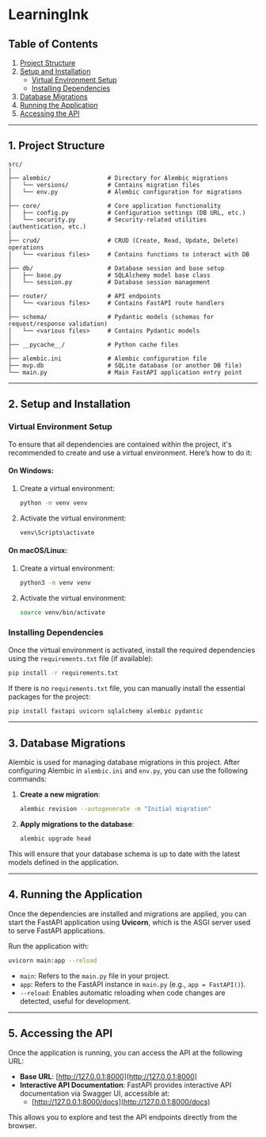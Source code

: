 # LearningInk

## Table of Contents

1. [Project Structure](#1-project-structure)
2. [Setup and Installation](#2-setup-and-installation)
   - [Virtual Environment Setup](#virtual-environment-setup)
   - [Installing Dependencies](#installing-dependencies)
3. [Database Migrations](#3-database-migrations)
4. [Running the Application](#4-running-the-application)
5. [Accessing the API](#5-accessing-the-api)

---

## 1. Project Structure

```
src/
│
├── alembic/                # Directory for Alembic migrations
│   └── versions/           # Contains migration files
│   └── env.py              # Alembic configuration for migrations
│
├── core/                   # Core application functionality
│   ├── config.py           # Configuration settings (DB URL, etc.)
│   └── security.py         # Security-related utilities (authentication, etc.)
│
├── crud/                   # CRUD (Create, Read, Update, Delete) operations
│   └── <various files>     # Contains functions to interact with DB
│
├── db/                     # Database session and base setup
│   ├── base.py             # SQLAlchemy model base class
│   └── session.py          # Database session management
│
├── router/                 # API endpoints
│   └── <various files>     # Contains FastAPI route handlers
│
├── schema/                 # Pydantic models (schemas for request/response validation)
│   └── <various files>     # Contains Pydantic models
│
├── __pycache__/            # Python cache files
│
├── alembic.ini             # Alembic configuration file
├── mvp.db                  # SQLite database (or another DB file)
└── main.py                 # Main FastAPI application entry point
```

---

## 2. Setup and Installation

### Virtual Environment Setup

To ensure that all dependencies are contained within the project, it's recommended to create and use a virtual environment. Here’s how to do it:

#### On Windows:
1. Create a virtual environment:
   ```bash
   python -m venv venv
   ```
2. Activate the virtual environment:
   ```bash
   venv\Scripts\activate
   ```

#### On macOS/Linux:
1. Create a virtual environment:
   ```bash
   python3 -m venv venv
   ```
2. Activate the virtual environment:
   ```bash
   source venv/bin/activate
   ```

### Installing Dependencies

Once the virtual environment is activated, install the required dependencies using the `requirements.txt` file (if available):

```bash
pip install -r requirements.txt
```

If there is no `requirements.txt` file, you can manually install the essential packages for the project:

```bash
pip install fastapi uvicorn sqlalchemy alembic pydantic
```

---

## 3. Database Migrations

Alembic is used for managing database migrations in this project. After configuring Alembic in `alembic.ini` and `env.py`, you can use the following commands:

1. **Create a new migration**:
   ```bash
   alembic revision --autogenerate -m "Initial migration"
   ```

2. **Apply migrations to the database**:
   ```bash
   alembic upgrade head
   ```

This will ensure that your database schema is up to date with the latest models defined in the application.

---

## 4. Running the Application

Once the dependencies are installed and migrations are applied, you can start the FastAPI application using **Uvicorn**, which is the ASGI server used to serve FastAPI applications.

Run the application with:

```bash
uvicorn main:app --reload
```

- `main`: Refers to the `main.py` file in your project.
- `app`: Refers to the FastAPI instance in `main.py` (e.g., `app = FastAPI()`).
- `--reload`: Enables automatic reloading when code changes are detected, useful for development.

---

## 5. Accessing the API

Once the application is running, you can access the API at the following URL:

- **Base URL**: [http://127.0.0.1:8000](http://127.0.0.1:8000)
- **Interactive API Documentation**: FastAPI provides interactive API documentation via Swagger UI, accessible at:
  - [http://127.0.0.1:8000/docs](http://127.0.0.1:8000/docs)
  
This allows you to explore and test the API endpoints directly from the browser.